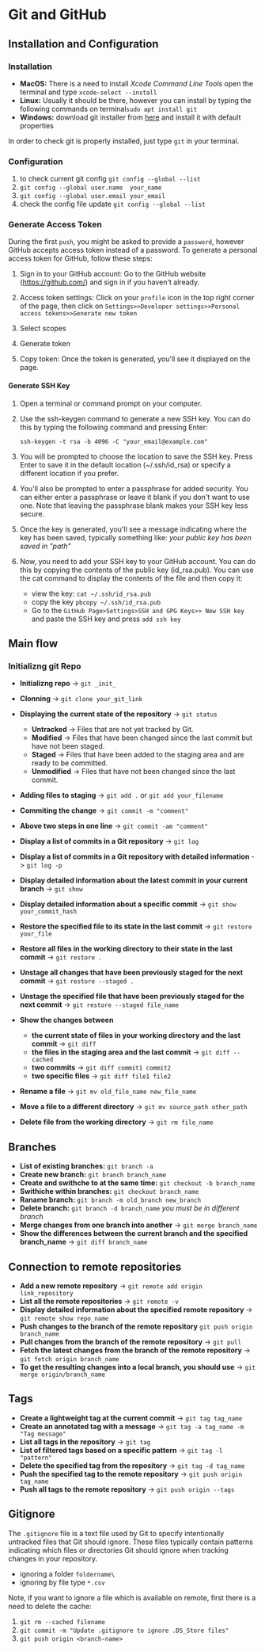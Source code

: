 # Git and GitHub 


## Installation and Configuration

### Installation

- **MacOS:** There is a need to install *Xcode Command Line Tools* open the terminal and type `xcode-select --install`
- **Linux:** Usually it should be there, however you can install by typing the following commands on terminal`sudo apt install git`
- **Windows:** download git installer from [here](https://git-scm.com/download/win) and install it with default properties

In order to check git is properly installed, just type `git` in your terminal.


### Configuration


1. to check current git config `git config --global --list`
2. `git config --global user.name  your_name`
3. `git config --global user.email your_email`
4. check the config file update `git config --global --list`

### Generate Access Token

During the first `push`, you might be asked to provide a `password`, however GitHub accepts access token instead of a password. To generate a personal access token for GitHub, follow these steps:

1. Sign in to your GitHub account: Go to the GitHub website (https://github.com/) and sign in if you haven't already.

2. Access token settings: Click on your `profile` icon in the top right corner of the page, then click on `Settings>>Developer settings>>Personal access tokens>>Generate new token`
3. Select scopes
4. Generate token
5. Copy token: Once the token is generated, you'll see it displayed on the page. 

#### Generate SSH Key

1. Open a terminal or command prompt on your computer.
1. Use the ssh-keygen command to generate a new SSH key. You can do this by typing the following command and pressing Enter:

    `ssh-keygen -t rsa -b 4096 -C "your_email@example.com"`
3. You will be prompted to choose the location to save the SSH key. Press Enter to save it in the default location (~/.ssh/id_rsa) or specify a different location if you prefer.
4. You'll also be prompted to enter a passphrase for added security. You can either enter a passphrase or leave it blank if you don't want to use one. Note that leaving the passphrase blank makes your SSH key less secure.
5. Once the key is generated, you'll see a message indicating where the key has been saved, typically something like: *your public key has been saved in "path"*
6. Now, you need to add your SSH key to your GitHub account. You can do this by copying the contents of the public key (id_rsa.pub). You can use the cat command to display the contents of the file and then copy it: 
    - view the key: `cat ~/.ssh/id_rsa.pub`
    - copy the key `pbcopy ~/.ssh/id_rsa.pub`
    - Go to the `GitHub Page>Settings>SSH and GPG Keys>> New SSH key` and paste the SSH key and press `add ssh key`





## Main flow

### Initializng git Repo

- **Initializng repo** -> `git _init_`
- **Clonning** ->  `git clone your_git_link`

- **Displaying the current state of the repository** ->  `git status`
    - **Untracked** -> Files that are not yet tracked by Git. 
    - **Modified** -> Files that have been changed since the last commit but have not been staged.
    - **Staged** -> Files that have been added to the staging area and are ready to be committed.
    - **Unmodified** -> Files that have not been changed since the last commit.
- **Adding files to staging** ->  `git add .` or `git add your_filename`
- **Commiting the change** ->  `git commit -m "comment"`
- **Above two steps in one line** ->  `git commit -am "comment"` 
- **Display a list of commits in a Git repository** -> `git log`
- **Display a list of commits in a Git repository with detailed information** -> `git log -p`
- **Display detailed information about the latest commit in your current branch** -> `git show`
- **Display detailed information about a specific commit** -> `git show your_commit_hash`
- **Restore the specified file to its state in the last commit** -> `git restore your_file`
- **Restore all files in the working directory to their state in the last commit** -> `git restore .`
- **Unstage all changes that have been previously staged for the next commit** -> `git restore --staged .`
- **Unstage the specified file that have been previously staged for the next commit** -> `git restore --staged file_name`
- **Show the changes between**
    - **the current state of files in your working directory and the last commit** -> `git diff`
    - **the files in the staging area and the last commit** -> `git diff --cached`
    - **two commits** -> `git diff commit1 commit2`
    - **two specific files** -> `git diff file1 file2`
- **Rename a file** -> `git mv old_file_name new_file_name`
- **Move a file to a different directory** -> `git mv source_path other_path`
- **Delete file from the working directory** -> `git rm file_name`


## Branches

- **List of existing branches:** `git branch -a`
- **Create new branch:** `git branch branch_name`
- **Create and swithche to at the same time:** `git checkout -b branch_name`
- **Swithiche within branches:** `git checkout branch_name`
- **Raname branch:** `git branch -m old_branch new_branch`
- **Delete branch:** `git branch -d branch_name` *you must be in different branch*
- **Merge changes from one branch into another** -> `git merge branch_name`
- **Show the differences between the current branch and the specified branch_name** -> `git diff branch_name`

## Connection to remote repositories

- **Add a new remote repository** -> `git remote add origin link_repository`
- **List all the remote repositories** -> `git remote -v`
- **Display detailed information about the specified remote repository** -> `git remote show repo_name`
- **Push changes to the  branch of the remote repository** `git push origin branch_name`
- **Pull changes from the  branch of the remote repository** -> `git pull`
- **Fetch the latest changes from the  branch of the remote repository** -> `git fetch origin branch_name`
- **To get the resulting changes into a local branch, you should use** -> `git merge origin/branch_name`
  
## Tags

- **Create a lightweight tag at the current commit** -> `git tag tag_name`
- **Create an annotated tag with a message** -> `git tag -a tag_name -m "Tag message"`
- **List all tags in the repository** -> `git tag`
- **List of filtered tags based on a specific pattern** -> `git tag -l "pattern"`
- **Delete the specified tag from the repository** -> `git tag -d tag_name`
- **Push the specified tag to the remote repository** -> `git push origin tag_name`
- **Push all tags to the remote repository** -> `git push origin --tags`


## Gitignore

The `.gitignore` file is a text file used by Git to specify intentionally untracked files that Git should ignore. These files typically contain patterns indicating which files or directories Git should ignore when tracking changes in your repository.

- ignoring a folder `foldername\`
- ignoring by  file type `*.csv`

Note, if you want to ignore a file which is available on remote, first there is a need to delete the cache:

1. `git rm --cached filename`
2. `git commit -m "Update .gitignore to ignore .DS_Store files"`
3. `git push origin <branch-name>`

